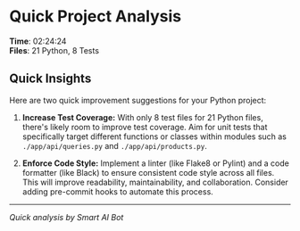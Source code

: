 # Quick Project Analysis

**Time**: 02:24:24  
**Files**: 21 Python, 8 Tests

## Quick Insights

Here are two quick improvement suggestions for your Python project:

1.  **Increase Test Coverage:** With only 8 test files for 21 Python files, there's likely room to improve test coverage. Aim for unit tests that specifically target different functions or classes within modules such as `./app/api/queries.py` and `./app/api/products.py`.

2.  **Enforce Code Style:** Implement a linter (like Flake8 or Pylint) and a code formatter (like Black) to ensure consistent code style across all files. This will improve readability, maintainability, and collaboration. Consider adding pre-commit hooks to automate this process.


---
*Quick analysis by Smart AI Bot*
